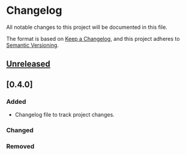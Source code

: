# Changelog

All notable changes to this project will be documented in this file.

The format is based on [Keep a Changelog](https://keepachangelog.com/en/1.0.0/),
and this project adheres to [Semantic Versioning](https://semver.org/spec/v2.0.0.html).

## [Unreleased]

## [0.4.0]

### Added
- Changelog file to track project changes.

### Changed

### Removed

[Unreleased]: https://github.com/NsquaredLab/MyoGestic/compare/HEAD...HEAD 
